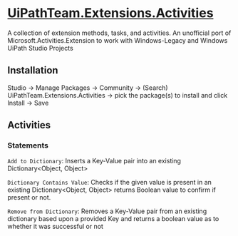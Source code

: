 # [UiPathTeam.Extensions.Activities](https://marketplace.uipath.com/listings/uipathteam-extensions-activities)

A collection of extension methods, tasks, and activities. An unofficial port of Microsoft.Activities.Extension to work with Windows-Legacy and Windows UiPath Studio Projects

## Installation
Studio -> Manage Packages -> Community -> (Search) UiPathTeam.Extensions.Activities -> pick the package(s) to install and click Install -> Save

## Activities
### Statements
`Add to Dictionary`: Inserts a Key-Value pair into an existing Dictionary<Object, Object>

`Dictionary Contains Value`: Checks if the given value is present in an existing Dictionary<Object, Object> returns Boolean value to confirm if present or not.

`Remove from Dictionary`: Removes a Key-Value pair from an existing dictionary based upon a provided Key and returns a boolean value as to whether it was successful or not
